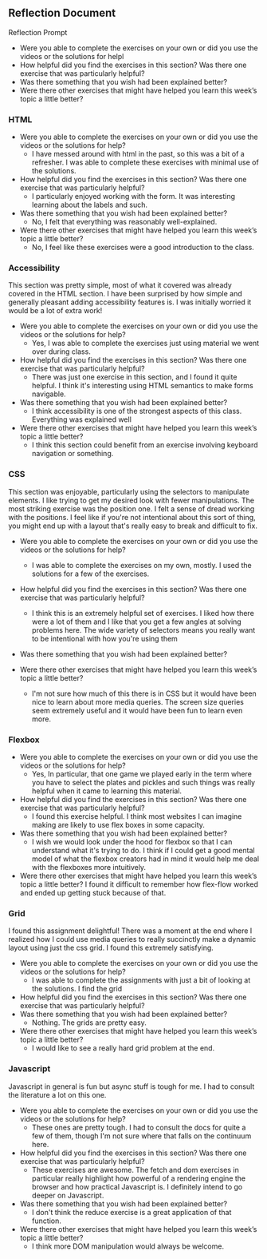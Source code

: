 ## Reflection Document

Reflection Prompt

- Were you able to complete the exercises on your own or did you use the videos or the solutions for helpl
- How helpful did you find the exercises in this section? Was there one exercise that was particularly helpful?
- Was there something that you wish had been explained better?
- Were there other exercises that might have helped you learn this week’s topic a little better?

### HTML

- Were you able to complete the exercises on your own or did you use the videos or the solutions for help?
  - I have messed around with html in the past, so this was a bit of a refresher. I was able to complete these exercises with minimal use of the solutions.
- How helpful did you find the exercises in this section? Was there one exercise that was particularly helpful?
  - I particularly enjoyed working with the form. It was interesting learning about the labels and such.
- Was there something that you wish had been explained better?
  - No, I felt that everything was reasonably well-explained.
- Were there other exercises that might have helped you learn this week’s topic a little better?
  - No, I feel like these exercises were a good introduction to the class.

### Accessibility

This section was pretty simple, most of what it covered was already covered in the HTML section. I have been surprised by how simple and generally pleasant adding accessibility features is. I was initially worried it would be a lot of extra work!

- Were you able to complete the exercises on your own or did you use the videos or the solutions for help?
  - Yes, I was able to complete the exercises just using material we went over during class.
- How helpful did you find the exercises in this section? Was there one exercise that was particularly helpful?
  - There was just one exercise in this section, and I found it quite helpful. I think it's interesting using HTML semantics to make forms navigable.
- Was there something that you wish had been explained better?
  - I think accessibility is one of the strongest aspects of this class. Everything was explained well
- Were there other exercises that might have helped you learn this week’s topic a little better?
  - I think this section could benefit from an exercise involving keyboard navigation or something.

### CSS

This section was enjoyable, particularly using the selectors to manipulate elements. I like trying to get my desired look with fewer manipulations.
The most striking exercise was the position one. I felt a sense of dread working with the positions. I feel like if you're not intentional about this sort of thing, you might end up with a layout that's really easy to break and difficult to fix.

- Were you able to complete the exercises on your own or did you use the videos or the solutions for help?
  - I was able to complete the exercises on my own, mostly. I used the solutions for a few of the exercises.
- How helpful did you find the exercises in this section? Was there one exercise that was particularly helpful?
  - I think this is an extremely helpful set of exercises. I liked how there were a lot of them and I like that you get a few angles at solving problems here. The wide variety of selectors means you really want to be intentional with how you're using them
- Was there something that you wish had been explained better?

- Were there other exercises that might have helped you learn this week’s topic a little better?
  - I'm not sure how much of this there is in CSS but it would have been nice to learn about more media queries. The screen size queries seem extremely useful and it would have been fun to learn even more.

### Flexbox

- Were you able to complete the exercises on your own or did you use the videos or the solutions for help?
  - Yes, In particular, that one game we played early in the term where you have to select the plates and pickles and such things was really helpful when it came to learning this material.
- How helpful did you find the exercises in this section? Was there one exercise that was particularly helpful?
  - I found this exercise helpful. I think most websites I can imagine making are likely to use flex boxes in some capacity.
- Was there something that you wish had been explained better?
  - I wish we would look under the hood for flexbox so that I can understand what it's trying to do. I think if I could get a good mental model of what the flexbox creators had in mind it would help me deal with the flexboxes more intuitively.
- Were there other exercises that might have helped you learn this week’s topic a little better?
  I found it difficult to remember how flex-flow worked and ended up getting stuck because of that.

### Grid

I found this assignment delightful! There was a moment at the end where I realized how I could use media queries to really succinctly make a dynamic layout using just the css grid. I found this extremely satisfying.

- Were you able to complete the exercises on your own or did you use the videos or the solutions for help?
  - I was able to complete the assignments with just a bit of looking at the solutions. I find the grid
- How helpful did you find the exercises in this section? Was there one exercise that was particularly helpful?
- Was there something that you wish had been explained better?
  - Nothing. The grids are pretty easy.
- Were there other exercises that might have helped you learn this week’s topic a little better?
  - I would like to see a really hard grid problem at the end.

### Javascript

Javascript in general is fun but async stuff is tough for me. I had to consult the literature a lot on this one.

- Were you able to complete the exercises on your own or did you use the videos or the solutions for help?
  - These ones are pretty tough. I had to consult the docs for quite a few of them, though I'm not sure where that falls on the continuum here.
- How helpful did you find the exercises in this section? Was there one exercise that was particularly helpful?
  - These exercises are awesome. The fetch and dom exercises in particular really highlight how powerful of a rendering engine the browser and how practical Javascript is. I definitely intend to go deeper on Javascript.
- Was there something that you wish had been explained better?
  - I don't think the reduce exercise is a great application of that function.
- Were there other exercises that might have helped you learn this week’s topic a little better?
  - I think more DOM manipulation would always be welcome.
